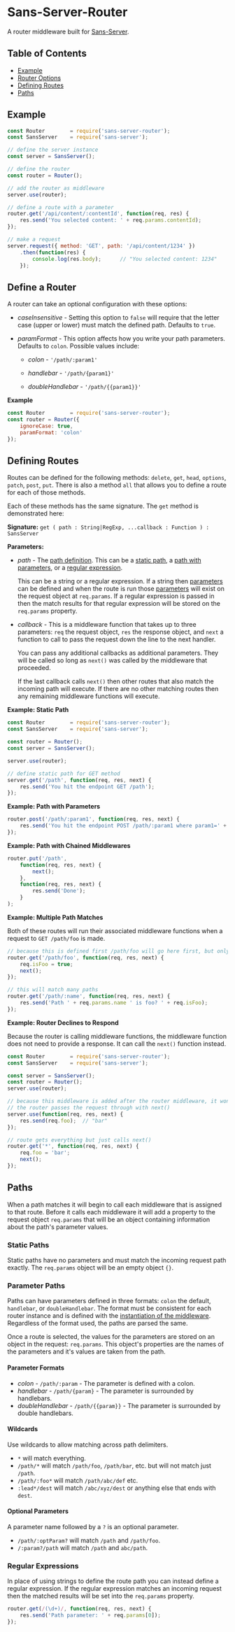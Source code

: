 # Sans-Server-Router

A router middleware built for [Sans-Server](https://npmjs.com/packages/sans-server).

## Table of Contents

- [Example](#example)
- [Router Options](#router-options)
- [Defining Routes](#defining-routes)
- [Paths](#paths)

## Example

```js
const Router        = require('sans-server-router');
const SansServer    = require('sans-server');

// define the server instance
const server = SansServer();

// define the router
const router = Router();

// add the router as middleware
server.use(router);

// define a route with a parameter
router.get('/api/content/:contentId', function(req, res) {
    res.send('You selected content: ' + req.params.contentId);
});

// make a request
server.request({ method: 'GET', path: '/api/content/1234' })
    .then(function(res) {
        console.log(res.body);      // "You selected content: 1234"
    });
```

## Define a Router

A router can take an optional configuration with these options:

- *caseInsensitive* - Setting this option to `false` will require that the letter case (upper or lower) must match the defined path. Defaults to `true`.

- *paramFormat* - This option affects how you write your path parameters. Defaults to `colon`. Possible values include:

    - *colon* - `'/path/:param1'`
    
    - *handlebar* - `'/path/{param1}'`
    
    - *doubleHandlebar* - `'/path/{{param1}}'`
    
**Example**

```js
const Router        = require('sans-server-router');
const router = Router({
    ignoreCase: true,
    paramFormat: 'colon'
});
```

## Defining Routes

Routes can be defined for the following methods: `delete`, `get`, `head`, `options`, `patch`, `post`, `put`. There is also a method `all` that allows you to define a route for each of those methods.

Each of these methods has the same signature. The `get` method is demonstrated here:

**Signature:** `get ( path : String|RegExp, ...callback : Function ) : SansServer`

**Parameters:**

- *path* - The [path definition](#paths). This can be a [static path](#static-paths), a [path with parameters](#parameter-paths), or a [regular expression](#regular-expressions).

    This can be a string or a regular expression. If a string then [parameters](#path-parameters) can be defined and when the route is run those [parameters](#path-parameters) will exist on the request object at `req.params`. If a regular expression is passed in then the match results for that regular expression will be stored on the `req.params` property.

- *callback* - This is a middleware function that takes up to three parameters: `req` the request object, `res` the response object, and `next` a function to call to pass the request down the line to the next handler.

    You can pass any additional callbacks as additional parameters. They will be called so long as `next()` was called by the middleware that proceeded.

    If the last callback calls `next()` then other routes that also match the incoming path will execute. If there are no other matching routes then any remaining middleware functions will execute.

**Example: Static Path**

```js
const Router        = require('sans-server-router');
const SansServer    = require('sans-server');

const router = Router();
const server = SansServer();

server.use(router);

// define static path for GET method
server.get('/path', function(req, res, next) {
    res.send('You hit the endpoint GET /path');
});
```

**Example: Path with Parameters**

```js
router.post('/path/:param1', function(req, res, next) {
    res.send('You hit the endpoint POST /path/:param1 where param1=' + req.params.param1);
});
```

**Example: Path with Chained Middlewares**

```js
router.put('/path',
    function(req, res, next) {
        next();
    },
    function(req, res, next) {
        res.send('Done');
    }
);
```

**Example: Multiple Path Matches**

Both of these routes will run their associated middleware functions when a request to `GET /path/foo` is made.

```js
// because this is defined first /path/foo will go here first, but only /path/foo
router.get('/path/foo', function(req, res, next) {
    req.isFoo = true;
    next();
});

// this will match many paths
router.get('/path/:name', function(req, res, next) {
    res.send('Path ' + req.params.name ' is foo? ' + req.isFoo);
});
```

**Example: Router Declines to Respond**

Because the router is calling middleware functions, the middleware function does not need to provide a response. It can call the `next()` function instead.

```js
const Router        = require('sans-server-router');
const SansServer    = require('sans-server');

const server = SansServer();
const router = Router();
server.use(router);

// because this middleware is added after the router middleware, it won't be called unless
// the router passes the request through with next()
server.use(function(req, res, next) {
    res.send(req.foo);  // "bar"
});

// route gets everything but just calls next()
router.get('*', function(req, res, next) {
    req.foo = 'bar';
    next();
});
```

## Paths

When a path matches it will begin to call each middleware that is assigned to that route. Before it calls each middleware it will add a property to the request object `req.params` that will be an object containing information about the path's parameter values.

### Static Paths

Static paths have no parameters and must match the incoming request path exactly. The `req.params` object will be an empty object `{}`.

### Parameter Paths

Paths can have parameters defined in three formats: `colon` the default, `handlebar`, or `doubleHandlebar`. The format must be consistent for each router instance and is defined with the [instantiation of the middleware](#router-options). Regardless of the format used, the paths are parsed the same.

Once a route is selected, the values for the parameters are stored on an object in the request: `req.params`. This object's properties are the names of the parameters and it's values are taken from the path.

#### Parameter Formats

- *colon* - `/path/:param` - The parameter is defined with a colon.
- *handlebar* - `/path/{param}` - The parameter is surrounded by handlebars.
- *doubleHandlebar* - `/path/{{param}}` - The parameter is surrounded by double handlebars.

#### Wildcards

Use wildcards to allow matching across path delimiters.

- `*` will match everything.
- `/path/*` will match `/path/foo`, `/path/bar`, etc. but will not match just `/path`.
- `/path/:foo*` will match `/path/abc/def` etc.
- `:lead*/dest` will match `/abc/xyz/dest` or anything else that ends with `dest`.

#### Optional Parameters

A parameter name followed by a `?` is an optional parameter.

- `/path/:optParam?` will match `/path` and `/path/foo`.
- `/:param?/path` will match `/path` and `abc/path`.

### Regular Expressions

In place of using strings to define the route path you can instead define a regular expression. If the regular expression matches an incoming request then the matched results will be set into the `req.params` property.

```js
router.get(/(\d+)/, function(req, res, next) {
    res.send('Path parameter: ' + req.params[0]);
});
```